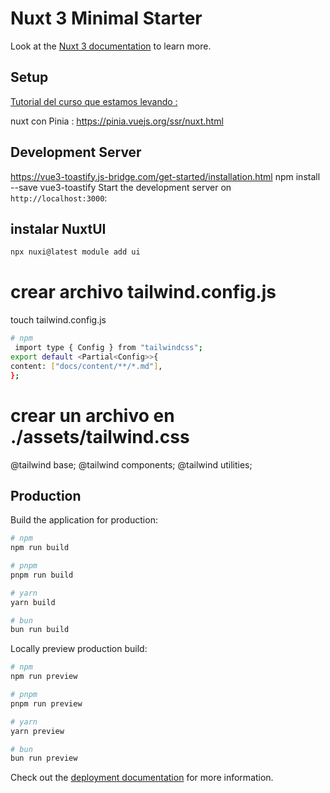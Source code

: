 # Nuxt 3 Minimal Starter

Look at the [Nuxt 3 documentation](https://nuxt.com/docs/getting-started/introduction) to learn more.

## Setup

[Tutorial del curso que estamos levando :](https://www.youtube.com/watch?v=jaGxps_D1dw&list=PLxd1RHU8YgYmTKohDs2lTqGvy0eaZJFfK&index=7&ab_channel=PabloCodes)

 nuxt con Pinia :  https://pinia.vuejs.org/ssr/nuxt.html

## Development Server

https://vue3-toastify.js-bridge.com/get-started/installation.html
npm install --save vue3-toastify
Start the development server on `http://localhost:3000`:


## instalar NuxtUI
```bash
npx nuxi@latest module add ui
```
# crear archivo  tailwind.config.js
touch tailwind.config.js

```bash
# npm
 import type { Config } from "tailwindcss";
export default <Partial<Config>>{
content: ["docs/content/**/*.md"],
};
```
# crear un archivo en ./assets/tailwind.css
@tailwind base;
@tailwind components;
@tailwind utilities;

## Production

Build the application for production:

```bash
# npm
npm run build

# pnpm
pnpm run build

# yarn
yarn build

# bun
bun run build
```

Locally preview production build:

```bash
# npm
npm run preview

# pnpm
pnpm run preview

# yarn
yarn preview

# bun
bun run preview
```

Check out the [deployment documentation](https://nuxt.com/docs/getting-started/deployment) for more information.

